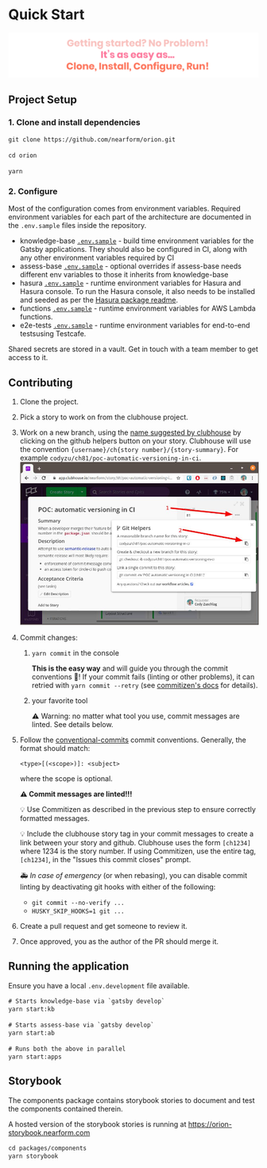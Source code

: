 # Quick Start

![getting-started](../images/getting-started.svg)

## Project Setup

### 1. Clone and install dependencies

```
git clone https://github.com/nearform/orion.git

cd orion

yarn
```

### 2. Configure

Most of the configuration comes from environment variables. Required environment variables for each part of the architecture are documented in the `.env.sample` files inside the repository.

- knowledge-base [`.env.sample`](../../packages/knowledge-base/.env.sample) - build time environment variables for the Gatsby applications. They should also be configured in CI, along with any other environment variables required by CI
- assess-base [`.env.sample`](../../packages/assess-base/.env.sample) - optional overrides if assess-base needs different env variables to those it inherits from knowledge-base
- hasura [`.env.sample`](../../packages/hasura/.env.sample) - runtime environment variables for Hasura and Hasura console. To run the Hasura console, it also needs to be installed and seeded as per the [Hasura package readme](../../packages/hasura).
- functions [`.env.sample`](../../packages/functions/.env.sample) - runtime environment variables for AWS Lambda functions.
- e2e-tests [`.env.sample`](../../packages/e2e-tests/.env.sample) - runtime environment variables for end-to-end testsusing Testcafe.

Shared secrets are stored in a vault. Get in touch with a team member to get access to it.

## Contributing

1. Clone the project.
1. Pick a story to work on from the clubhouse project.
1. Work on a new branch, using the [name suggested by clubhouse](https://help.clubhouse.io/hc/en-us/articles/207540323-Using-the-Clubhouse-GitHub-Integration-with-Branches-and-Pull-Requests) by clicking on the github helpers button on your story. Clubhouse will use the convention `{username}/ch{story number}/{story-summary}`. For example `codyzu/ch81/poc-automatic-versioning-in-ci`.
   ![clubhouse branch name](../images/clubhouse-branch-name.jpg)
1. Commit changes:
   1. `yarn commit` in the console
      
      **This is the easy way** and will guide you through the commit conventions 🤖! If your commit fails (linting or other problems), it can retried with `yarn commit --retry` (see [commitizen's docs](https://github.com/commitizen/cz-cli#retrying-failed-commits) for details).
   1. your favorite tool
   
      ⚠️ Warning: no matter what tool you use, commit messages are linted. See details below.
   
1. Follow the [conventional-commits](https://www.conventionalcommits.org/en/v1.0.0/) commit conventions. Generally, the format should match:

   ```
   <type>[(<scope>)]: <subject>
   ```

   where the scope is optional.

   **⚠️ Commit messages are linted!!!**

   💡 Use Commitizen as described in the previous step to ensure correctly formatted messages.

   💡 Include the clubhouse story tag in your commit messages to create a link between your story and github. Clubhouse uses the form `[ch1234]` where 1234 is the story number. If using Commitizen, use the entire tag, `[ch1234]`, in the "Issues this commit closes" prompt.

   🚑 _In case of emergency_ (or when rebasing), you can disable commit linting by deactivating git hooks with either of the following:

   - `git commit --no-verify ...`
   - `HUSKY_SKIP_HOOKS=1 git ...`

1. Create a pull request and get someone to review it.
1. Once approved, you as the author of the PR should merge it.

## Running the application

Ensure you have a local `.env.development` file available.

```
# Starts knowledge-base via `gatsby develop`
yarn start:kb

# Starts assess-base via `gatsby develop`
yarn start:ab

# Runs both the above in parallel
yarn start:apps
```

## Storybook

The components package contains storybook stories to document and test the components contained therein.

A hosted version of the storybook stories is running at https://orion-storybook.nearform.com

```
cd packages/components
yarn storybook
```
